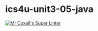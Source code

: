 # ics4u-unit3-05-java

[![Mr Coxall's Super Linter](https://github.com/michael-clermont1/ics4u-unit3-05-java/actions/workflows/main.yml/badge.svg)](https://github.com/michael-clermont1/ics4u-unit3-05-java/actions/workflows/main.yml)
